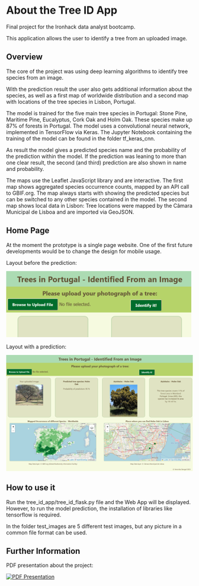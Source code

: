 # About the Tree ID App

Final project for the Ironhack data analyst bootcamp. 

This application allows the user to identify a tree from an uploaded image.



## Overview

The core of the project was using deep learning algorithms to identify tree species from an image. 

With the prediction result the user also gets additional information about the species, as well as a first map of worldwide distribution and a second map with locations of the tree species in Lisbon, Portugal.

    
The model is trained for the five main tree species in Portugal: Stone Pine, Maritime Pine, Eucalyptus, Cork Oak and Holm Oak. These species make up 87% of forests in Portugal. The model uses a convolutional neural network, implemented in TensorFlow via Keras. The Jupyter Notebook containing the training of the model can be found in the folder tf_keras_cnn.


As result the model gives a predicted species name and the probability of the prediction within the model. If the prediction was leaning to more than one clear result, the second (and third) prediction are also shown in name and probability. 


The maps use the Leaflet JavaScript library and are interactive. The first map shows aggregated species occurrence counts, mapped by an API call to GBIF.org. The map always starts with showing the predicted species but can be switched to any other species contained in the model. The second map shows local data in Lisbon: Tree locations were mapped by the Câmara Municipal de Lisboa and are imported via GeoJSON.



## Home Page

At the moment the prototype is a single page website. One of the first future developments would be to change the design for mobile usage.

Layout before the prediction:

<img src="website_empty.png" alt="Empty Layout before prediction" width="500">

Layout with a prediction:

![Layout with prediction](website_with_prediction.png)



## How to use it

Run the tree_id_app/tree_id_flask.py file and the Web App will be displayed. However, to run the model prediction, the installation of libraries like tensorflow is required.

In the folder test_images are 5 different test images, but any picture in a common file format can be used.



## Further Information

PDF presentation about the project: 

<a href="TreeID App.pdf" class="image fit"><img src="presentation_startimage.png" alt="PDF Presentation"></a>
